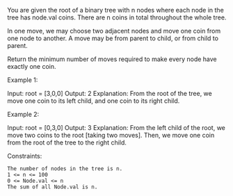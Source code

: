 You are given the root of a binary tree with n nodes where each node in the tree has node.val coins. There are n coins in total throughout the whole tree.

In one move, we may choose two adjacent nodes and move one coin from one node to another. A move may be from parent to child, or from child to parent.

Return the minimum number of moves required to make every node have exactly one coin.

Example 1:

Input: root = [3,0,0]
Output: 2
Explanation: From the root of the tree, we move one coin to its left child, and one coin to its right child.

Example 2:

Input: root = [0,3,0]
Output: 3
Explanation: From the left child of the root, we move two coins to the root [taking two moves]. Then, we move one coin from the root of the tree to the right child.

Constraints:

    The number of nodes in the tree is n.
    1 <= n <= 100
    0 <= Node.val <= n
    The sum of all Node.val is n.
